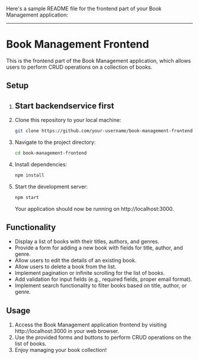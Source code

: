 Here's a sample README file for the frontend part of your Book Management application:

---

# Book Management Frontend

This is the frontend part of the Book Management application, which allows users to perform CRUD operations on a collection of books.

## Setup

1. ## Start backendservice first

2. Clone this repository to your local machine:

   ```bash
   git clone https://github.com/your-username/book-management-frontend.git
   ```

3. Navigate to the project directory:

   ```bash
   cd book-management-frontend
   ```

4. Install dependencies:

   ```bash
   npm install
   ```

5. Start the development server:

   ```bash
   npm start
   ```

   Your application should now be running on http://localhost:3000.

## Functionality

- Display a list of books with their titles, authors, and genres.
- Provide a form for adding a new book with fields for title, author, and genre.
- Allow users to edit the details of an existing book.
- Allow users to delete a book from the list.
- Implement pagination or infinite scrolling for the list of books.
- Add validation for input fields (e.g., required fields, proper email format).
- Implement search functionality to filter books based on title, author, or genre.

## Usage

1. Access the Book Management application frontend by visiting http://localhost:3000 in your web browser.
2. Use the provided forms and buttons to perform CRUD operations on the list of books.
3. Enjoy managing your book collection!

